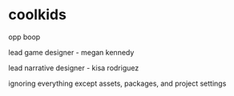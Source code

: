 # coolkids
opp boop

lead game designer - megan kennedy

lead narrative designer - kisa rodriguez

ignoring everything except assets, packages, and project settings
